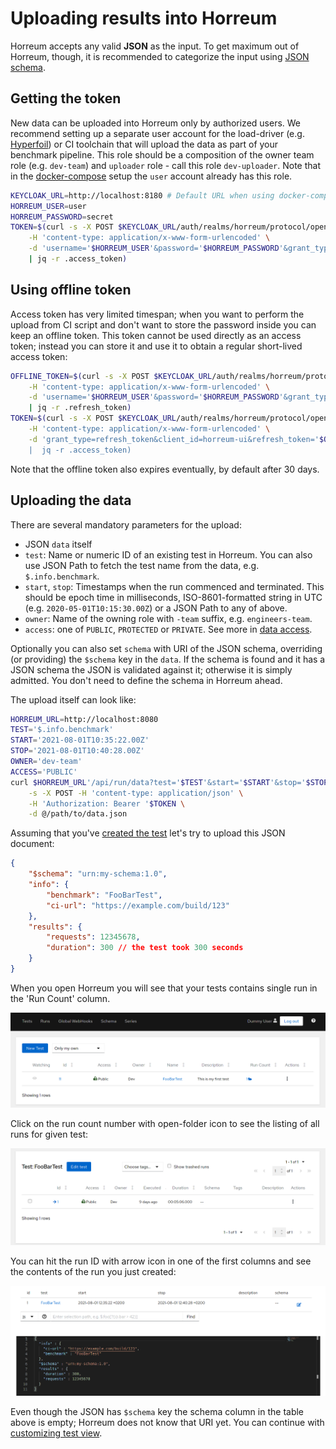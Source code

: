 # Uploading results into Horreum

Horreum accepts any valid **JSON** as the input. To get maximum out of Horreum, though, it is recommended to categorize the input using [JSON schema](https://json-schema.org/).

## Getting the token

New data can be uploaded into Horreum only by authorized users. We recommend setting up a separate user account for the load-driver (e.g. [Hyperfoil](https://hyperfoil.io)) or CI toolchain that will upload the data as part of your benchmark pipeline. This role should be a composition of the owner team role (e.g. `dev-team`) and `uploader` role - call this role `dev-uploader`. Note that in the [docker-compose](/docs/docker_compose.html) setup the `user` account already has this role.

```bash
KEYCLOAK_URL=http://localhost:8180 # Default URL when using docker-compose
HORREUM_USER=user
HORREUM_PASSWORD=secret
TOKEN=$(curl -s -X POST $KEYCLOAK_URL/auth/realms/horreum/protocol/openid-connect/token \
    -H 'content-type: application/x-www-form-urlencoded' \
    -d 'username='$HORREUM_USER'&password='$HORREUM_PASSWORD'&grant_type=password&client_id=horreum-ui' \
    | jq -r .access_token)
```

## Using offline token

Access token has very limited timespan; when you want to perform the upload from CI script and don't want to store the password inside you can keep an offline token. This token cannot be used directly as an access token; instead you can store it and use it to obtain a regular short-lived access token:

```bash
OFFLINE_TOKEN=$(curl -s -X POST $KEYCLOAK_URL/auth/realms/horreum/protocol/openid-connect/token \
    -H 'content-type: application/x-www-form-urlencoded' \
    -d 'username='$HORREUM_USER'&password='$HORREUM_PASSWORD'&grant_type=password&client_id=horreum-ui&scope=offline_access' \
    | jq -r .refresh_token)
TOKEN=$(curl -s -X POST $KEYCLOAK_URL/auth/realms/horreum/protocol/openid-connect/token \
    -H 'content-type: application/x-www-form-urlencoded' \
    -d 'grant_type=refresh_token&client_id=horreum-ui&refresh_token='$OFFLINE_TOKEN' \
    |  jq -r .access_token)
```

Note that the offline token also expires eventually, by default after 30 days.

## Uploading the data

There are several mandatory parameters for the upload:
* JSON `data` itself
* `test`: Name or numeric ID of an existing test in Horreum. You can also use JSON Path to fetch the test name from the data, e.g. `$.info.benchmark`.
* `start`, `stop`: Timestamps when the run commenced and terminated. This should be epoch time in milliseconds, ISO-8601-formatted string in UTC (e.g. `2020-05-01T10:15:30.00Z`) or a JSON Path to any of above.
* `owner`: Name of the owning role with `-team` suffix, e.g. `engineers-team`.
* `access`: one of `PUBLIC`, `PROTECTED` or `PRIVATE`. See more in [data access](./user_management.html#data-access).

Optionally you can also set `schema` with URI of the JSON schema, overriding (or providing) the `$schema` key in the `data`. If the schema is found and it has a JSON schema the JSON is validated against it; otherwise it is simply admitted. You don't need to define the schema in Horreum ahead.

The upload itself can look like:

```bash
HORREUM_URL=http://localhost:8080
TEST='$.info.benchmark'
START='2021-08-01T10:35:22.00Z'
STOP='2021-08-01T10:40:28.00Z'
OWNER='dev-team'
ACCESS='PUBLIC'
curl $HORREUM_URL'/api/run/data?test='$TEST'&start='$START'&stop='$STOP'&owner='$OWNER'&access='$ACCESS \
    -s -X POST -H 'content-type: application/json' \
    -H 'Authorization: Bearer '$TOKEN \
    -d @/path/to/data.json
```

Assuming that you've [created the test](/docs/create_test.html) let's try to upload this JSON document:

```json
{
    "$schema": "urn:my-schema:1.0",
    "info": {
        "benchmark": "FooBarTest",
        "ci-url": "https://example.com/build/123"
    },
    "results": {
        "requests": 12345678,
        "duration": 300 // the test took 300 seconds
    }
}
```

When you open Horreum you will see that your tests contains single run in the 'Run Count' column.

<div class="screenshot"><img src="/assets/images/upload/00_tests.png" /></div>

Click on the run count number with open-folder icon to see the listing of all runs for given test:

<div class="screenshot"><img src="/assets/images/upload/01_runs.png" /></div>

You can hit the run ID with arrow icon in one of the first columns and see the contents of the run you just created:

<div class="screenshot"><img src="/assets/images/upload/02_run.png" /></div>

Even though the JSON has `$schema` key the schema column in the table above is empty; Horreum does not know that URI yet. You can continue with [customizing test view](/docs/customize_views.html).